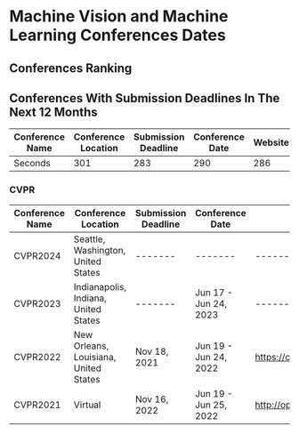 # Machine Vision and Machine Learning Conferences Dates



## Conferences Ranking

## Conferences With Submission Deadlines In The Next 12 Months

Conference Name	 | Conference Location | 	Submission Deadline | 	Conference Date | Website | H-Index
--- | --- | --- |--- |--- |--- 
Seconds | 301 | 283 | 290 | 286 | 289 


### CVPR 

Conference Name	 | Conference Location | 	Submission Deadline | 	Conference Date | Website 
--- | --- | --- |--- |--- 
CVPR2024 | Seattle, Washington, United States | ------- | ------- | -------
CVPR2023 | Indianapolis, Indiana, United States | ------- | Jun 17 - Jun 24, 2023 | -------
CVPR2022 | New Orleans, Louisiana, United States | Nov 18, 2021 | Jun 19 - Jun 24, 2022 | https://cvpr2022.thecvf.com/
CVPR2021 | Virtual | Nov 16, 2022 | Jun 19 - Jun 25, 2022 | http://openaccess.thecvf.com/CVPR2021


###
